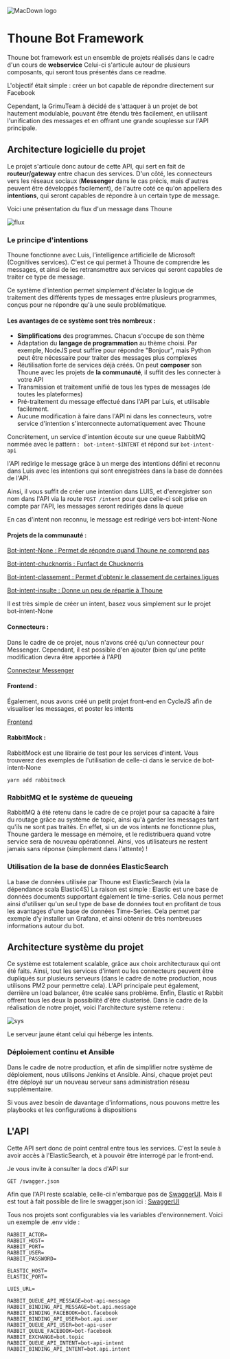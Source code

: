 ![MacDown logo](http://imageshack.com/a/img924/4162/p5NF6P.png)

# Thoune Bot Framework

Thoune bot framework est un ensemble de projets réalisés dans le cadre d'un cours de **webservice**
Celui-ci s'articule autour de plusieurs composants, qui seront tous présentés dans ce readme. 

L'objectif était simple : créer un bot capable de répondre directement sur Facebook

Cependant, la GrimuTeam à décidé de s'attaquer à un projet de bot hautement modulable, pouvant être étendu très facilement, en utilisant l'unification des messages et en offrant une grande souplesse sur l'API principale.

## Architecture logicielle du projet

Le projet s'articule donc autour de cette API, qui sert en fait de **routeur/gateway** entre chacun des services. D'un côté, les connecteurs vers les réseaux sociaux (**Messenger** dans le cas précis, mais d'autres peuvent être développés facilement), de l'autre coté ce qu'on appellera des **intentions**, qui seront capables de répondre à un certain type de message.

Voici une présentation du flux d'un message dans Thoune

![flux](http://imageshack.com/a/img924/4108/BXYYIW.png)

### Le principe d'intentions

Thoune fonctionne avec Luis, l'intelligence artificielle de Microsoft (Cognitives services). C'est ce qui permet à Thoune de comprendre les messages, et ainsi de les retransmettre aux services qui seront capables de traiter ce type de message. 

Ce système d'intention permet simplement d'éclater la logique de traitement des différents types de messages entre plusieurs programmes, conçus pour ne répondre qu'à une seule problématique. 

####  Les avantages de ce système sont très nombreux : 

* **Simplifications** des programmes. Chacun s'occupe de son thème
* Adaptation du **langage de programmation** au thème choisi. Par exemple, NodeJS peut suffire pour répondre "Bonjour", mais Python peut être nécessaire pour traiter des messages plus complexes
* Réutilisation forte de services déjà créés. On peut **composer** son Thoune avec les projets de **la communauté**, il suffit des les connecter à votre API
* Transmission et traitement unifié de tous les types de messages (de toutes les plateformes)
* Pré-traitement du message effectué dans l'API par Luis, et utilisable facilement.  
* Aucune modification à faire dans l'API ni dans les connecteurs, votre service d'intention s'interconnecte automatiquement avec Thoune

Concrètement, un service d'intention écoute sur une queue RabbitMQ nommée avec le pattern : 
``` bot-intent-$INTENT```
et répond sur 
```bot-intent-api ```

l'API redirige le message grâce à un merge des intentions défini et reconnu dans Luis avec les intentions qui sont enregistrées dans la base de données de l'API. 

Ainsi, il vous suffit de créer une intention dans LUIS, et d'enregistrer son nom dans l'API via la route
``` POST /intent ``` pour que celle-ci soit prise en compte par l'API, les messages seront redirigés dans la queue

En cas d'intent non reconnu, le message est redirigé vers bot-intent-None
#### Projets de la communauté :

[Bot-intent-None : Permet de répondre quand Thoune ne comprend pas](https://github.com/haris44/bot-intent-none)

[Bot-intent-chucknorris : Funfact de Chucknorris](https://github.com/Netoun/bot-intent-chucknorris)

[Bot-intent-classement : Permet d'obtenir le classement de certaines ligues](https://github.com/Netoun/bot-intent-insulte)

[Bot-intent-insulte : Donne un peu de répartie à Thoune](https://github.com/Netoun/bot-intent-classement)

Il est très simple de créer un intent, basez vous simplement sur le projet bot-intent-None

#### Connecteurs :

Dans le cadre de ce projet, nous n'avons créé qu'un connecteur pour Messenger. Cependant, il est possible d'en ajouter (bien qu'une petite modification devra être apportée à l'API) 

[Connecteur Messenger](https://github.com/clusson/bot-messenger)

#### Frontend :

Également, nous avons créé un petit projet front-end en CycleJS afin de visualiser les messages, et poster les intents

[Frontend](https://github.com/NathanGrimaud/ProjetWebService-Front)


#### RabbitMock :

RabbitMock est une librairie de test pour les services d'intent. Vous trouverez des exemples de l'utilisation de celle-ci dans le service de bot-intent-None

```yarn add rabbitmock```

### RabbitMQ et le système de queueing

RabbitMQ à été retenu dans le cadre de ce projet pour sa capacité à faire du routage grâce au système de topic, ainsi qu'à garder les messages tant qu'ils ne sont pas traités.
En effet, si un de vos intents ne fonctionne plus, Thoune gardera le message en mémoire, et le redistribuera quand votre service sera de nouveau opérationnel. Ainsi, vos utilisateurs ne restent jamais sans réponse (simplement dans l'attente) ! 

### Utilisation de la base de données ElasticSearch

La base de données utilisée par Thoune est ElasticSearch (via la dépendance scala Elastic4S) 
La raison est simple : Elastic est une base de données documents supportant également le time-series. Cela nous permet ainsi d'utiliser qu'un seul type de base de données tout en profitant de tous les avantages d'une base de données Time-Series. Cela permet par exemple d'y installer un Grafana, et ainsi obtenir de très nombreuses informations autour du bot.


## Architecture système du projet

Ce système est totalement scalable, grâce aux choix architecturaux qui ont été faits. 
Ainsi, tout les services d'intent ou les connecteurs peuvent être dupliqués sur plusieurs serveurs (dans le cadre de notre production, nous utilisons PM2 pour permettre cela). L'API principale peut également, derrière un load balancer, être scalée sans problème. Enfin, Elastic et Rabbit offrent tous les deux la possibilité d'être clusterisé. Dans le cadre de la réalisation de notre projet, voici l'architecture système retenu :   

![sys](http://imageshack.com/a/img922/9051/zDrcpy.jpg)

Le serveur jaune étant celui qui héberge les intents. 

### Déploiement continu et Ansible

Dans le cadre de notre production, et afin de simplifier notre système de déploiement, nous utilisons Jenkins et Ansible. Ainsi, chaque projet peut être déployé sur un nouveau serveur sans administration réseau supplémentaire.

Si vous avez besoin de davantage d'informations, nous pouvons mettre les playbooks et les configurations à dispositions


## L'API 

Cette API sert donc de point central entre tous les services. C'est la seule à avoir accès à l'ElasticSearch, et à pouvoir être interrogé par le front-end. 

Je vous invite à consulter la docs d'API sur 

```GET /swagger.json```

Afin que l'API reste scalable, celle-ci n'embarque pas de [SwaggerUI](hhttp://petstore.swagger.io/). Mais il est tout à fait possible de lire le swagger.json ici : [SwaggerUI](hhttp://petstore.swagger.io/)

Tous nos projets sont configurables via les variables d'environnement. 
Voici un exemple de .env vide : 

```
RABBIT_ACTOR=
RABBIT_HOST=
RABBIT_PORT=
RABBIT_USER=
RABBIT_PASSWORD=

ELASTIC_HOST=
ELASTIC_PORT=

LUIS_URL=

RABBIT_QUEUE_API_MESSAGE=bot-api-message
RABBIT_BINDING_API_MESSAGE=bot.api.message
RABBIT_BINDING_FACEBOOK=bot.facebook
RABBIT_BINDING_API_USER=bot.api.user
RABBIT_QUEUE_API_USER=bot-api-user
RABBIT_QUEUE_FACEBOOK=bot-facebook
RABBIT_EXCHANGE=bot.topic
RABBIT_QUEUE_API_INTENT=bot-api-intent
RABBIT_BINDING_API_INTENT=bot.api.intent
```







